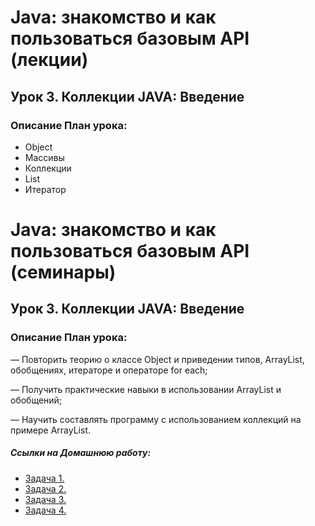 # Java: знакомство и как пользоваться базовым API (лекции)

## Урок 3. Коллекции JAVA: Введение

### Описание План урока:

- Object
- Массивы
- Коллекции
- List
- Итератор


# Java: знакомство и как пользоваться базовым API (семинары)

## Урок 3. Коллекции JAVA: Введение

### Описание План урока:

— Повторить теорию о классе Object и приведении типов, ArrayList, обобщениях, итераторе и операторе for each;

— Получить практические навыки в использовании ArrayList и обобщений;

— Научить составлять программу с использованием коллекций на примере ArrayList.





##### Ссылки на Домашнюю работу:
- [Задача 1.](https://github.com/stanislavfor/Java_API/blob/main/src/main/java/lesson_3/homework/Hw_1.java)
- [Задача 2.](https://github.com/stanislavfor/Java_API/blob/main/src/main/java/lesson_3/homework/Hw_2.java)
- [Задача 3.](https://github.com/stanislavfor/Java_API/blob/main/src/main/java/lesson_3/homework/Hw_3.java)
- [Задача 4.](https://github.com/stanislavfor/Java_API/blob/main/src/main/java/lesson_3/homework/Hw_4.java)

